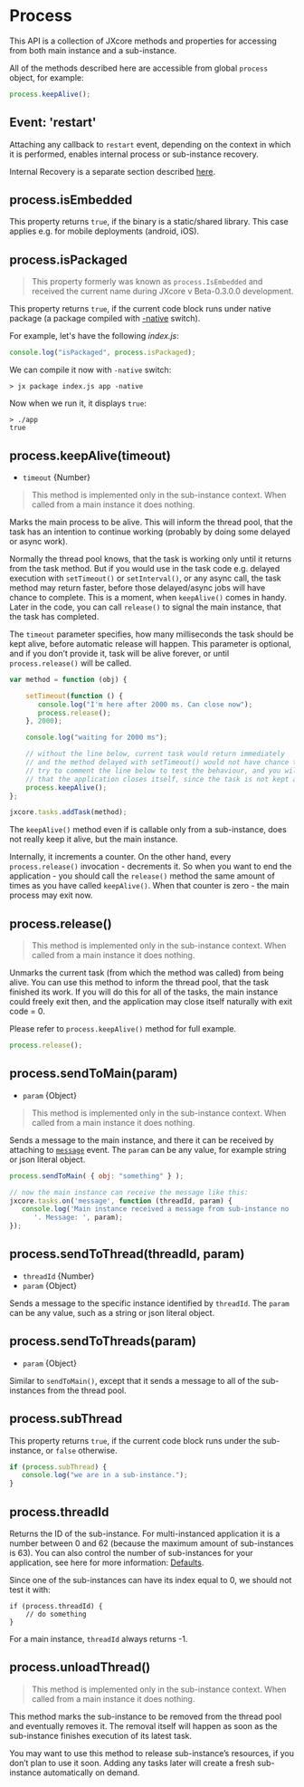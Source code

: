 # Process

This API is a collection of JXcore methods and properties for accessing from both main instance and a sub-instance.

All of the methods described here are accessible from global `process` object, for example:

```js
process.keepAlive();
```

## Event: 'restart'

Attaching any callback to `restart` event, depending on the context in which it is performed, enables internal process or sub-instance recovery.

Internal Recovery is a separate section described [here](jxcore-feature-internal-recovery.markdown).

## process.isEmbedded

This property returns `true`, if the binary is a static/shared library. This case applies e.g. for mobile deployments (android, iOS).

## process.isPackaged

> This property formerly was known as `process.IsEmbedded` and received the current name during JXcore v Beta-0.3.0.0 development.

This property returns `true`, if the current code block runs under native package (a package compiled with [-native](jxcore-feature-packaging-code-protection.markdown#-native) switch).

For example, let's have the following *index.js*:
```js
console.log("isPackaged", process.isPackaged);
```

We can compile it now with `-native` switch:

    > jx package index.js app -native

Now when we run it, it displays `true`:

    > ./app
    true

## process.keepAlive(timeout)

* `timeout` {Number}

> This method is implemented only in the sub-instance context. When called from a main instance it does nothing.

Marks the main process to be alive. This will inform the thread pool,
that the task has an intention to continue working (probably by doing some delayed or async work).

Normally the thread pool knows, that the task is working only until it returns from the task method.
But if you would use in the task code e.g. delayed execution with `setTimeout()` or `setInterval()`, or any async call,
the task method may return faster, before those delayed/async jobs will have chance to complete.
This is a moment, when `keepAlive()` comes in handy. Later in the code, you can call `release()` to signal the main instance, that the task has completed.

The `timeout` parameter specifies, how many milliseconds the task should be kept alive, before automatic release will happen.
This parameter is optional, and if you don’t provide it, task will be alive forever, or until `process.release()` will be called.

```js
var method = function (obj) {

    setTimeout(function () {
       console.log("I'm here after 2000 ms. Can close now");
       process.release();
    }, 2000);

    console.log("waiting for 2000 ms");

    // without the line below, current task would return immediately
    // and the method delayed with setTimeout() would not have chance to complete.
    // try to comment the line below to test the behaviour, and you will see,
    // that the application closes itself, since the task is not kept alive.
    process.keepAlive();
};

jxcore.tasks.addTask(method);
```

The `keepAlive()` method even if is callable only from a sub-instance, does not really keep it alive, but the main instance.

Internally, it increments a counter. On the other hand, every `process.release()` invocation - decrements it.
So when you want to end the application - you should call the `release()` method the same amount of times as you have called `keepAlive()`.
When that counter is zero - the main process may exit now.

## process.release()

> This method is implemented only in the sub-instance context. When called from a main instance it does nothing.

Unmarks the current task (from which the method was called) from being alive. You can use this method to inform the thread pool, that the task finished its work.
If you will do this for all of the tasks, the main instance could freely exit then, and the application may close itself naturally with exit code = 0.

Please refer to `process.keepAlive()` method for full example.

```js
process.release();
```

## process.sendToMain(param)

* `param` {Object}

> This method is implemented only in the sub-instance context. When called from a main instance it does nothing.

Sends a message to the main instance, and there it can be received by attaching to [`message`](jxcore-tasks.markdown#jxcore_tasks_event_message) event.
The `param` can be any value, for example string or json literal object.

```js
process.sendToMain( { obj: "something" } );

// now the main instance can receive the message like this:
jxcore.tasks.on('message', function (threadId, param) {
   console.log('Main instance received a message from sub-instance no ' + threadId +
      '. Message: ', param);
});
```

## process.sendToThread(threadId, param)

* `threadId` {Number}
* `param` {Object}

Sends a message to the specific instance identified by `threadId`.
The `param` can be any value, such as a string or json literal object.


## process.sendToThreads(param)

* `param` {Object}

Similar to `sendToMain()`, except that it sends a message to all of the sub-instances from the thread pool.

## process.subThread

This property returns `true`, if the current code block runs under the sub-instance, or `false` otherwise.

```js
if (process.subThread) {
   console.log("we are in a sub-instance.");
}
```

## process.threadId

Returns the ID of the sub-instance. For multi-instanced application it is a number between 0 and 62 (because the maximum amount of sub-instances is 63).
You can also control the number of sub-instances for your application, see here for more information: [Defaults](jxcore-feature-multitasking.markdown#defaults).

Since one of the sub-instances can have its index equal to 0, we should not test it with:

```
if (process.threadId) {
    // do something
}
```

For a main instance, `threadId` always returns -1.

## process.unloadThread()

> This method is implemented only in the sub-instance context. When called from a main instance it does nothing.

This method marks the sub-instance to be removed from the thread pool and eventually removes it.
The removal itself will happen as soon as the sub-instance finishes execution of its latest task.

You may want to use this method to release sub-instance’s resources, if you don’t plan to use it soon.
Adding any tasks later will create a fresh sub-instance automatically on demand.
